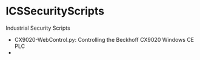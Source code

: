 # ICSSecurityScripts
Industrial Security Scripts

* CX9020-WebControl.py: Controlling the Beckhoff CX9020 Windows CE PLC
* 
